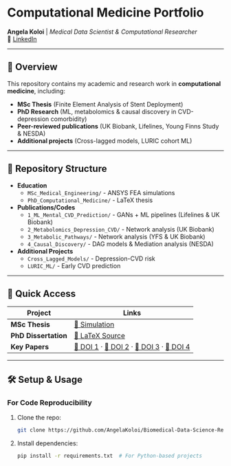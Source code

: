 # Computational Medicine Portfolio  
**Angela Koloi** | *Medical Data Scientist & Computational Researcher*  
🔗 [LinkedIn](https://www.linkedin.com/in/angela-koloi-b777381b9/)  

---

## 📌 Overview  
This repository contains my academic and research work in **computational medicine**, including:  
- **MSc Thesis** (Finite Element Analysis of Stent Deployment)  
- **PhD Research** (ML, metabolomics & causal discovery in CVD-depression comorbidity)  
- **Peer-reviewed publications** (UK Biobank, Lifelines, Young Finns Study & NESDA)  
- **Additional projects** (Cross-lagged models, LURIC cohort ML)  

---

## 📂 Repository Structure  
- **Education**
  - `MSc_Medical_Engineering/` - ANSYS FEA simulations  
  - `PhD_Computational_Medicine/` - LaTeX thesis   
- **Publications/Codes**
  - `1_ML_Mental_CVD_Prediction/` - GANs + ML pipelines  (Lifelines & UK Biobank)
  - `2_Metabolomics_Depression_CVD/` - Network analysis (UK Biobank)
  - `3_Metabolic_Pathways/` - Network analysis (YFS & UK Biobank)
  - `4_Causal_Discovery/` - DAG models & Mediation analysis (NESDA)
- **Additional Projects**
  - `Cross_Lagged_Models/` - Depression-CVD risk  
  - `LURIC_ML/` - Early CVD prediction  
---

## 🚀 Quick Access  
| Project               | Links |
|-----------------------|-------|
| **MSc Thesis**        | [🎥 Simulation](https://drive.google.com/file/d/1AGg2njnA9Y3aTKpXHYSJBVBFx7lyc45J/view?usp=sharing) |
| **PhD Dissertation**  | [📜 LaTeX Source](https://www.overleaf.com/project/681dce4655cb98df57210e1f) |
| **Key Papers**        | [🔗 DOI 1](https://doi.org/10.1093/ehjopen/oeaf038) · [🔗 DOI 2](https://doi.org/10.1016/j.bpsgos.2025.100528) · [🔗 DOI 3](https://doi.org/10.1093/ehjdh/ztae049) · [🔗 DOI 4](https://doi.org/10.1109/EMBC40787.2023.10340194) |

---

## 🛠️ Setup & Usage  
### For Code Reproducibility  
1. Clone the repo:  
   ```bash
   git clone https://github.com/AngelaKoloi/Biomedical-Data-Science-Research.git
2. Install dependencies:
   ```bash
   pip install -r requirements.txt  # For Python-based projects
